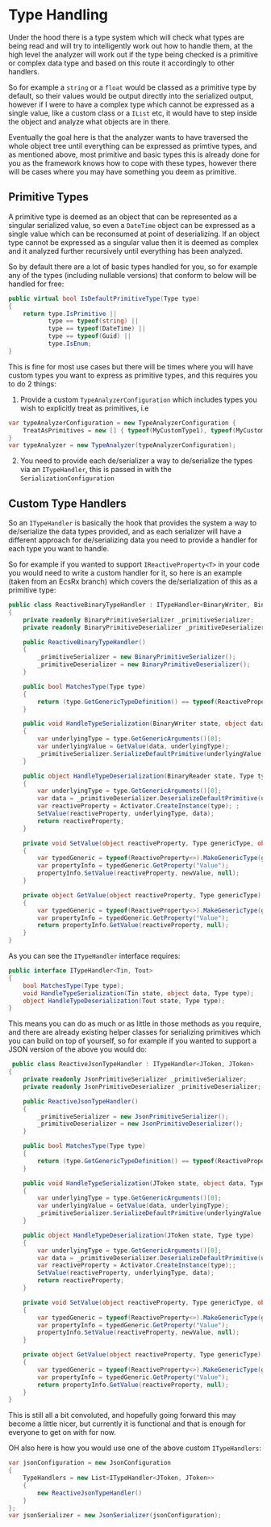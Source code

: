 # Type Handling

Under the hood there is a type system which will check what types are being read and will try to intelligently work out how to handle them, at the high level the analyzer will work out if the type being checked is a primitive or complex data type and based on this route it accordingly to other handlers.

So for example a `string` or a `float` would be classed as a primitive type by default, so their values would be output directly into the serialized output, however if I were to have a complex type which cannot be expressed as a single value, like a custom class or a `IList` etc, it would have to step inside the object and analyze what objects are in there.

Eventually the goal here is that the analyzer wants to have traversed the whole object tree until everything can be expressed as primtive types, and as mentioned above, most primitive and basic types this is already done for you as the framework knows how to cope with these types, however there will be cases where you may have something you deem as primitive.

## Primitive Types

A primitive type is deemed as an object that can be represented as a singular serialized value, so even a `DateTime` object can be expressed as a single value which can be reconsumed at point of deserializing. If an object type cannot be expressed as a singular value then it is deemed as  complex and it analyzed further recursively until everything has been analyzed.

So by default there are a lot of basic types handled for you, so for example any of the types (including nullable versions) that conform to below will be handled for free:

```csharp
public virtual bool IsDefaultPrimitiveType(Type type)
{
    return type.IsPrimitive ||
           type == typeof(string) ||
           type == typeof(DateTime) ||
           type == typeof(Guid) ||
           type.IsEnum;
}
```

This is fine for most use cases but there will be times where you will have custom types you want to express as primitive types, and this requires you to do 2 things:

1. Provide a custom `TypeAnalyzerConfiguration` which includes types you wish to explicitly treat as primitives, i.e

```csharp
var typeAnalyzerConfiguration = new TypeAnalyzerConfiguration {
    TreatAsPrimitives = new [] { typeof(MyCustomType1), typeof(MyCustomType2) }
}
var typeAnalyzer = new TypeAnalyzer(typeAnalyzerConfiguration);
```


2. You need to provide each de/serializer a way to de/serialize the types via an `ITypeHandler`, this is passed in with the `SerializationConfiguration`

## Custom Type Handlers

So an `ITypeHandler` is basically the hook that provides the system a way to de/serialize the data types provided, and as each serializer will have a different approach for de/serializing data you need to provide a handler for each type you want to handle.

So for example if you wanted to support `IReactiveProperty<T>` in your code you would need to write a custom handler for it, so here is an example (taken from an EcsRx branch) which covers the de/serialization of this as a primitive type:

```csharp
public class ReactiveBinaryTypeHandler : ITypeHandler<BinaryWriter, BinaryReader>
{
    private readonly BinaryPrimitiveSerializer _primitiveSerializer;
    private readonly BinaryPrimitiveDeserializer _primitiveDeserializer;

    public ReactiveBinaryTypeHandler()
    {
        _primitiveSerializer = new BinaryPrimitiveSerializer();
        _primitiveDeserializer = new BinaryPrimitiveDeserializer();
    }

    public bool MatchesType(Type type)
    {
        return (type.GetGenericTypeDefinition() == typeof(ReactiveProperty<>));
    }

    public void HandleTypeSerialization(BinaryWriter state, object data, Type type)
    {
        var underlyingType = type.GetGenericArguments()[0];
        var underlyingValue = GetValue(data, underlyingType);
        _primitiveSerializer.SerializeDefaultPrimitive(underlyingValue, underlyingType, state);
    }

    public object HandleTypeDeserialization(BinaryReader state, Type type)
    {
        var underlyingType = type.GetGenericArguments()[0];
        var data = _primitiveDeserializer.DeserializeDefaultPrimitive(underlyingType, state);
        var reactiveProperty = Activator.CreateInstance(type); ;
        SetValue(reactiveProperty, underlyingType, data);
        return reactiveProperty;
    }

    private void SetValue(object reactiveProperty, Type genericType, object newValue)
    {
        var typedGeneric = typeof(ReactiveProperty<>).MakeGenericType(genericType);
        var propertyInfo = typedGeneric.GetProperty("Value");
        propertyInfo.SetValue(reactiveProperty, newValue, null);
    }

    private object GetValue(object reactiveProperty, Type genericType)
    {
        var typedGeneric = typeof(ReactiveProperty<>).MakeGenericType(genericType);
        var propertyInfo = typedGeneric.GetProperty("Value");
        return propertyInfo.GetValue(reactiveProperty, null);
    }
}
```

As you can see the `ITypeHandler` interface requires:

```csharp
public interface ITypeHandler<Tin, Tout>
{
    bool MatchesType(Type type);
    void HandleTypeSerialization(Tin state, object data, Type type);
    object HandleTypeDeserialization(Tout state, Type type);
}
```

This means you can do as much or as little in those methods as you require, and there are already existing helper classes for serializing primitives which you can build on top of yourself, so for example if you wanted to support a JSON version of the above you would do:

```csharp
 public class ReactiveJsonTypeHandler : ITypeHandler<JToken, JToken>
{
    private readonly JsonPrimitiveSerializer _primitiveSerializer;
    private readonly JsonPrimitiveDeserializer _primitiveDeserializer;

    public ReactiveJsonTypeHandler()
    {
        _primitiveSerializer = new JsonPrimitiveSerializer();
        _primitiveDeserializer = new JsonPrimitiveDeserializer();
    }

    public bool MatchesType(Type type)
    {
        return (type.GetGenericTypeDefinition() == typeof(ReactiveProperty<>));
    }

    public void HandleTypeSerialization(JToken state, object data, Type type)
    {
        var underlyingType = type.GetGenericArguments()[0];
        var underlyingValue = GetValue(data, underlyingType);
        _primitiveSerializer.SerializeDefaultPrimitive(underlyingValue, underlyingType, state);
    }

    public object HandleTypeDeserialization(JToken state, Type type)
    {
        var underlyingType = type.GetGenericArguments()[0];
        var data = _primitiveDeserializer.DeserializeDefaultPrimitive(underlyingType, state);
        var reactiveProperty = Activator.CreateInstance(type);;
        SetValue(reactiveProperty, underlyingType, data);
        return reactiveProperty;
    }

    private void SetValue(object reactiveProperty, Type genericType, object newValue)
    {
        var typedGeneric = typeof(ReactiveProperty<>).MakeGenericType(genericType);
        var propertyInfo = typedGeneric.GetProperty("Value");
        propertyInfo.SetValue(reactiveProperty, newValue, null);
    }

    private object GetValue(object reactiveProperty, Type genericType)
    {
        var typedGeneric = typeof(ReactiveProperty<>).MakeGenericType(genericType);
        var propertyInfo = typedGeneric.GetProperty("Value");
        return propertyInfo.GetValue(reactiveProperty, null);
    }
}
```

This is still all a bit convoluted, and hopefully going forward this may become a little nicer, but currently it is functional and that is enough for everyone to get on with for now.

OH also here is how you would use one of the above custom `ITypeHandlers`:

```csharp
var jsonConfiguration = new JsonConfiguration
{
    TypeHandlers = new List<ITypeHandler<JToken, JToken>>
    {
        new ReactiveJsonTypeHandler()
    }
};
var jsonSerializer = new JsonSerializer(jsonConfiguration);
```